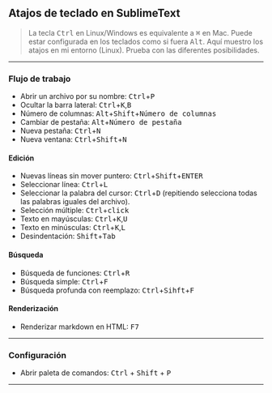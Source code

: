 ## Atajos de teclado en SublimeText

> La tecla <kbd>Ctrl</kbd> en Linux/Windows es equivalente a <kbd>⌘</kbd> en Mac. Puede estar configurada en los teclados como si fuera <kbd>Alt</kbd>. Aquí muestro los atajos en mi entorno (Linux). Prueba con las diferentes posibilidades.

______________________________

### Flujo de trabajo
- Abrir un archivo por su nombre: <kbd>Ctrl</kbd>+<kbd>P</kbd>
- Ocultar la barra lateral: <kbd>Ctrl</kbd>+<kbd>K</kbd>,<kbd>B</kbd>
- Número de columnas: <kbd>Alt</kbd>+<kbd>Shift</kbd>+<kbd>Número de columnas</kbd>
- Cambiar de pestaña: <kbd>Alt</kbd>+<kbd>Número de pestaña</kbd>
- Nueva pestaña: <kbd>Ctrl</kbd>+<kbd>N</kbd>
- Nueva ventana: <kbd>Ctrl</kbd>+<kbd>Shift</kbd>+<kbd>N</kbd>

#### Edición
- Nuevas líneas sin mover puntero: <kbd>Ctrl</kbd>+<kbd>Shift</kbd>+<kbd>ENTER</kbd>
- Seleccionar línea: <kbd>Ctrl</kbd>+<kbd>L</kbd>
- Seleccionar la palabra del cursor: <kbd>Ctrl</kbd>+<kbd>D</kbd> (repitiendo selecciona todas las palabras iguales del archivo).
- Selección múltiple: <kbd>Ctrl</kbd>+<kbd>click</kbd>
- Texto en mayúsculas: <kbd>Ctrl</kbd>+<kbd>K</kbd>,<kbd>U</kbd>
- Texto en minúsculas: <kbd>Ctrl</kbd>+<kbd>K</kbd>,<kbd>L</kbd>
- Desindentación: <kbd>Shift</kbd>+<kbd>Tab</kbd>


#### Búsqueda
- Búsqueda de funciones: <kbd>Ctrl</kbd>+<kbd>R</kbd>
- Búsqueda simple: <kbd>Ctrl</kbd>+<kbd>F</kbd>
- Búsqueda profunda con reemplazo: <kbd>Ctrl</kbd>+<kbd>Sihft</kbd>+<kbd>F</kbd>

#### Renderización
- Renderizar markdown en HTML: <kbd>F7</kbd>

______________________________

### Configuración
- Abrir paleta de comandos: <kbd>Ctrl</kbd> + <kbd>Shift</kbd> + <kbd>P<kbd>

______________________________


